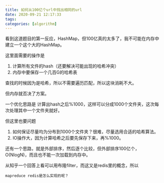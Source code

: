 ```yaml
---
title: 如何从100亿个url中找出相同的url
date: 2020-09-21 12:17:33
tags:
categories: [algorithm]
---
```

看到这道题目的第一反应，HashMap，但100亿真的太多了，我不可能在内存中建立一个这个大的HashMap。

这里面需要的操作是
1. 计算所有文件的hash（还要解决可能出现的哈希冲突）
2. 内存中要保存一个几百G的哈希表

查找的时候因为是哈希，所以不需要遍历匹配，所以这块消耗不大。

但内存就否决了方案。  

一个优化思路是 计算出hash之后%1000，这样可以分成1000个文件夹，这次每次处理其中一个文件夹就好。  


但这里也要问题
1. 如何保证尽量均为分布到1000个文件夹？很难，尽量选用合适的哈希算法。  
2. IO操作大，因为计算哈希之后要先保存下来，再%1000。  

还有一个思路，就是外部排序，然后逐个比较，但外部排序100亿个，O(NlogN)，而且也不能一次加载到内存中。 

从知乎一个回答上看可以用布隆filter，而这又是redis里的概念，所以
```
mapreduce redis是怎么实现的呢？
```
<!--more-->
